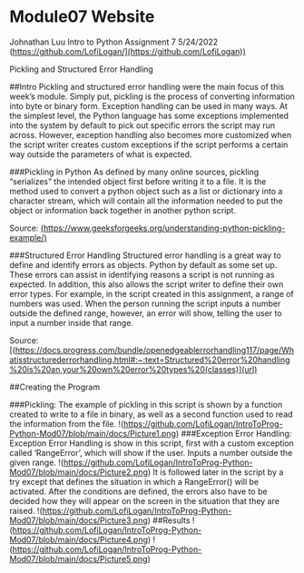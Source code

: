 # Module07 Website

Johnathan Luu
Intro to Python
Assignment 7
5/24/2022
(https://github.com/LofiLogan/](https://github.com/LofiLogan))


Pickling and Structured Error Handling

##Intro
	Pickling and structured error handling were the main focus of this week’s module. Simply put, pickling is the process of converting information into byte or binary form. Exception handling can be used in many ways. At the simplest level, the Python language has some exceptions implemented into the system by default to pick out specific errors the script may run across. However, exception handling also becomes more customized when the script writer creates custom exceptions if the script performs a certain way outside the parameters of what is expected.

###Pickling in Python
	As defined by many online sources, pickling “serializes” the intended object first before writing it to a file. It is the method used to convert a python object such as a list or dictionary into a character stream, which will contain all the information needed to put the object or information back together in another python script.

Source: [(https://www.geeksforgeeks.org/understanding-python-pickling-example/)](url)

###Structured Error Handling
	Structured error handling is a great way to define and identify errors as objects. Python by default as some set up. These errors can assist in identifying reasons a script is not running as expected. In addition, this also allows the script writer to define their own error types. For example, in the script created in this assignment, a range of numbers was used. When the person running the script inputs a number outside the defined range, however, an error will show, telling the user to input a number inside that range. 

Source: [(https://docs.progress.com/bundle/openedgeablerrorhandling117/page/Whatisstructurederrorhandling.html#:~:text=Structured%20error%20handling%20is%20an,your%20own%20error%20types%20(classes)](url)

##Creating the Program

###Pickling: 
	The example of pickling in this script is shown by a function created to write to a file in binary, as well as a second function used to read the information from the file.
!(https://github.com/LofiLogan/IntroToProg-Python-Mod07/blob/main/docs/Picture1.png)
###Exception Error Handling:
	Exception Error Handling is show in this script, first with a custom exception called ‘RangeError’, which will show if the user. Inputs a number outside the given range. 
!(https://github.com/LofiLogan/IntroToProg-Python-Mod07/blob/main/docs/Picture2.png)
	It is followed later in the script by a try except that defines the situation in which a RangeError() will be activated. After the conditions are defined, the errors also have to be decided how they will appear on the screen in the situation that they are raised. 
!(https://github.com/LofiLogan/IntroToProg-Python-Mod07/blob/main/docs/Picture3.png)
##Results
!(https://github.com/LofiLogan/IntroToProg-Python-Mod07/blob/main/docs/Picture4.png)
!(https://github.com/LofiLogan/IntroToProg-Python-Mod07/blob/main/docs/Picture5.png)
